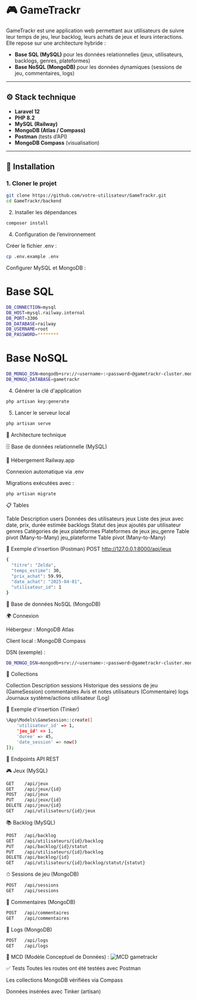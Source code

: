 # 🎮 GameTrackr

GameTrackr est une application web permettant aux utilisateurs de suivre leur temps de jeu, leur backlog, leurs achats de jeux et leurs interactions.  
Elle repose sur une architecture hybride :

- **Base SQL (MySQL)** pour les données relationnelles (jeux, utilisateurs, backlogs, genres, plateformes)
- **Base NoSQL (MongoDB)** pour les données dynamiques (sessions de jeu, commentaires, logs)

---

## ⚙️ Stack technique

- **Laravel 12**
- **PHP 8.2**
- **MySQL (Railway)**
- **MongoDB (Atlas / Compass)**
- **Postman** (tests d’API)
- **MongoDB Compass** (visualisation)

---

## 🚀 Installation

### 1. Cloner le projet

```bash
git clone https://github.com/votre-utilisateur/GameTrackr.git
cd GameTrackr/backend
```
2. Installer les dépendances

```bash
composer install
```

4. Configuration de l’environnement

Créer le fichier .env :

```bash
cp .env.example .env
```

Configurer MySQL et MongoDB :

# Base SQL

```bash
DB_CONNECTION=mysql
DB_HOST=mysql.railway.internal
DB_PORT=3306
DB_DATABASE=railway
DB_USERNAME=root
DB_PASSWORD=********
```

# Base NoSQL

```bash
DB_MONGO_DSN=mongodb+srv://<username>:<password>@gametrackr-cluster.mongodb.net/gametrackr
DB_MONGO_DATABASE=gametrackr
```

4. Générer la clé d'application

```bash
php artisan key:generate
```

5. Lancer le serveur local
   
```bash
php artisan serve
```

🧱 Architecture technique

🗄️ Base de données relationnelle (MySQL)

🔌 Hébergement
Railway.app

Connexion automatique via .env

Migrations exécutées avec :

```bash
php artisan migrate
```

📋 Tables

Table	Description
users	Données des utilisateurs
jeux	Liste des jeux avec date, prix, durée estimée
backlogs	Statut des jeux ajoutés par utilisateur
genres	Catégories de jeux
plateformes	Plateformes de jeux
jeu_genre	Table pivot (Many-to-Many)
jeu_plateforme	Table pivot (Many-to-Many)

🔁 Exemple d'insertion (Postman)
POST http://127.0.0.1:8000/api/jeux

```bash
{
  "titre": "Zelda",
  "temps_estime": 30,
  "prix_achat": 59.99,
  "date_achat": "2025-04-01",
  "utilisateur_id": 1
}
```

🍃 Base de données NoSQL (MongoDB)

🌍 Connexion

Hébergeur : MongoDB Atlas

Client local : MongoDB Compass

DSN (exemple) :

```bash
DB_MONGO_DSN=mongodb+srv://<username>:<password>@gametrackr-cluster.mongodb.net/gametrackr
```

📁 Collections

Collection	Description
sessions	Historique des sessions de jeu (GameSession)
commentaires	Avis et notes utilisateurs (Commentaire)
logs	Journaux système/actions utilisateur (Log)

🔁 Exemple d'insertion (Tinker)

```bash
\App\Models\GameSession::create([
    'utilisateur_id' => 1,
    'jeu_id' => 1,
    'duree' => 45,
    'date_session' => now()
]);
```

🔀 Endpoints API REST

🎮 Jeux (MySQL)

```bash
GET    /api/jeux
GET    /api/jeux/{id}
POST   /api/jeux
PUT    /api/jeux/{id}
DELETE /api/jeux/{id}
GET    /api/utilisateurs/{id}/jeux
```

📚 Backlog (MySQL)

```bash
POST   /api/backlog
GET    /api/utilisateurs/{id}/backlog
PUT    /api/backlog/{id}/statut
PUT    /api/utilisateurs/{id}/backlog
DELETE /api/backlog/{id}
GET    /api/utilisateurs/{id}/backlog/statut/{statut}
```

⏱ Sessions de jeu (MongoDB)

```bash
POST   /api/sessions
GET    /api/sessions
```

💬 Commentaires (MongoDB)

```bash
POST   /api/commentaires
GET    /api/commentaires
```

📝 Logs (MongoDB)

```bash
POST   /api/logs
GET    /api/logs
```

🧠 MCD (Modèle Conceptuel de Données) : 
![MCD gametrackr](https://github.com/user-attachments/assets/3b7bd76f-3147-4b54-a4da-7d4a45a270f0)

✅ Tests
Toutes les routes ont été testées avec Postman

Les collections MongoDB vérifiées via Compass

Données insérées avec Tinker (artisan)
